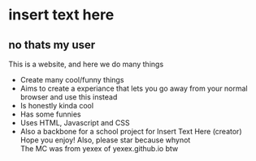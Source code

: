 # insert text here
## no thats my user 
This is a website, and here we do many things
- Create many cool/funny things
- Aims to create a experiance that lets you go away from your normal browser and use this instead
- Is honestly kinda cool
- Has some funnies
- Uses HTML, Javascript and CSS
- Also a backbone for a school project for Insert Text Here (creator) \
Hope you enjoy!
Also, please star because whynot \
The MC was from yexex of yexex.github.io btw 
